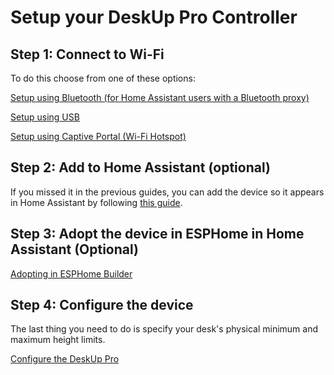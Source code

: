 # Setup your DeskUp Pro Controller

## Step 1: Connect to Wi-Fi
To do this choose from one of these options:

[Setup using Bluetooth (for Home Assistant users with a Bluetooth proxy)](setup-using-bluetooth.md)

[Setup using USB](setup-using-usb.md)

[Setup using Captive Portal (Wi-Fi Hotspot)](setup-using-captive-portal.md)


## Step 2: Add to Home Assistant (optional)
If you missed it in the previous guides, you can add the device so it appears in Home Assistant by following [this guide](add-to-home-assistant.md).  


## Step 3: Adopt the device in ESPHome in Home Assistant (Optional)
[Adopting in ESPHome Builder](adopting-in-home-assistant.md)


## Step 4: Configure the device
The last thing you need to do is specify your desk's physical minimum and maximum height limits.

[Configure the DeskUp Pro](/docs/configuration/README.md)
